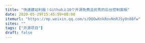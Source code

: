 ```yaml
---
title: "快速建站利器！Github上10个开源免费且优秀的后台控制面板"
date: 2020-05-29T15:45:59+08:00
itemurl: "https://mp.weixin.qq.com/s/DQOwXnkRovNnRJSy0n8Bfw"
sites: ""
tags: ["开源项目"]
draft: false
---
```


